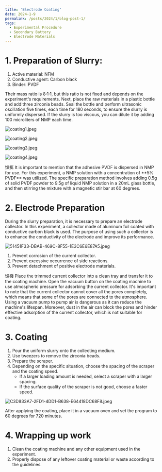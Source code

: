 ```yaml
---
title: 'Electrode Coating'
date: 2024-1-9
permalink: /posts/2024/1/blog-post-1/
tags:
  - Experimental Procedure
  - Secondary Battery
  - Electrode Materials
---
```


# 1. Preparation of Slurry:

1. Active material: NFM
2. Conductive agent: Carbon black
3. Binder: PVDF

Their mass ratio is 8:1:1, but this ratio is not fixed and depends on the experiment's requirements. Next, place the raw materials in a plastic bottle and add three zirconia beads. Seal the bottle and perform ultrasonic oscillation five times, each time for 180 seconds, to ensure the slurry is uniformly dispersed. If the slurry is too viscous, you can dilute it by adding 100 microliters of NMP each time.

![coating1.jpeg](../images/gUntitled%20c609beed7f9c407b96bb3c2fbe54416c/FC6F80BC-A30F-43CA-9EE8-76FE4288C636.jpeg)

![coating2.jpeg](../images/Untitled%20c609beed7f9c407b96bb3c2fbe54416c/4C5D60EA-5212-41D2-89F5-A9446B9BF01F.jpeg)

![coating3.jpeg](../images/Untitled%20c609beed7f9c407b96bb3c2fbe54416c/B5964307-AB0F-447A-8E02-D4CFB738AC5A.jpeg)

![coating4.jpeg](../images/Untitled%20c609beed7f9c407b96bb3c2fbe54416c/AD5B2CD5-1529-46EA-93AD-7978A8EA87A9.jpeg)

<aside>
馃挕 It is important to mention that the adhesive PVDF is dispersed in NMP for use. For this experiment, a NMP solution with a concentration of **5% PVDF** was utilized. The specific preparation method involves adding 0.5g of solid PVDF powder to 9.5g of liquid NMP solution in a 20mL glass bottle, and then stirring the mixture with a magnetic stir bar at 60 degrees.

</aside>

# 2. Electrode Preparation

During the slurry preparation, it is necessary to prepare an electrode collector. In this experiment, a collector made of aluminum foil coated with conductive carbon black is used. The purpose of using such a collector is to enhance the conductivity of the electrode and improve its performance.

![51451F33-DBAB-469C-8F55-1E3C6E6E87A5.jpeg](../images/Untitled%20c609beed7f9c407b96bb3c2fbe54416c/51451F33-DBAB-469C-8F55-1E3C6E6E87A5.jpeg)

1. Prevent corrosion of the current collector.
2. Prevent excessive occurrence of side reactions.
3. Prevent detachment of positive electrode materials.

<aside>
馃棧 Place the trimmed current collector into a clean tray and transfer it to the coating machine. Open the vacuum button on the coating machine to use atmospheric pressure for adsorbing the current collector. It's important to note that the current collector cannot cover all the pores completely, which means that some of the pores are connected to the atmosphere. Using a vacuum pump to pump air is dangerous as it can reduce the machine's lifespan. Moreover, dust in the air can block the pores and hinder effective adsorption of the current collector, which is not suitable for coating.

</aside>

# 3. Coating

1. Pour the uniform slurry onto the collecting medium.
2. Use tweezers to remove the zirconia beads.
3. Prepare the scraper.
4. Depending on the specific situation, choose the spacing of the scraper and the coating speed.
    - If a larger loading amount is needed, select a scraper with a larger spacing.
    - If the surface quality of the scraper is not good, choose a faster speed.

![C3D833A7-2FD1-4DD1-B638-E64418DC68F8.jpeg](../images/Untitled%20c609beed7f9c407b96bb3c2fbe54416c/C3D833A7-2FD1-4DD1-B638-E64418DC68F8.jpeg)

After applying the coating, place it in a vacuum oven and set the program to 60 degrees for 720 minutes.

# 4. Wrapping up work

1. Clean the coating machine and any other equipment used in the experiment.
2. Properly dispose of any leftover coating material or waste according to the guidelines.
